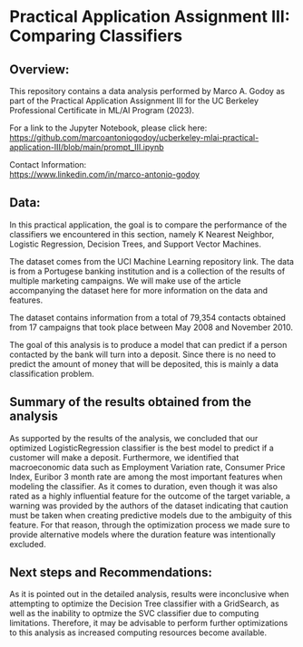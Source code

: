 # Practical Application Assignment III: Comparing Classifiers

## Overview: 
This repository contains a data analysis performed by Marco A. Godoy as part of the Practical Application Assignment III for the UC Berkeley Professional Certificate in ML/AI Program (2023).

For a link to the Jupyter Notebook, please click here:<br/>
https://github.com/marcoantoniogodoy/ucberkeley-mlai-practical-application-III/blob/main/prompt_III.ipynb

Contact Information:<br/>
https://www.linkedin.com/in/marco-antonio-godoy

## Data:
In this practical application, the goal is to compare the performance of the classifiers we encountered in this section, namely K Nearest Neighbor, Logistic Regression, Decision Trees, and Support Vector Machines. 

The dataset comes from the UCI Machine Learning repository link. The data is from a Portugese banking institution and is a collection of the results of multiple marketing campaigns. We will make use of the article accompanying the dataset here for more information on the data and features.

The dataset contains information from a total of 79,354 contacts obtained from 17 campaigns that took place between May 2008 and November 2010.

The goal of this analysis is to produce a model that can predict if a person contacted by the bank will turn into a deposit. Since there is no need to predict the amount of money that will be deposited, this is mainly a data classification problem.

## Summary of the results obtained from the analysis
As supported by the results of the analysis, we concluded that our optimized LogisticRegression classifier is the best model to predict if a customer will make a deposit. Furthermore, we identified that macroeconomic data such as Employment Variation rate, Consumer Price Index, Euribor 3 month rate are among the most important features when modeling the classifier. As it comes to duration, even though it was also rated as a highly influential feature for the outcome of the target variable, a warning was provided by the authors of the dataset indicating that caution must be taken when creating predictive models due to the ambiguity of this feature. For that reason, through the optimization process we made sure to provide alternative models where the duration feature was intentionally excluded.

## Next steps and Recommendations:
As it is pointed out in the detailed analysis, results were inconclusive when attempting to optimize the Decision Tree classifier with a GridSearch, as well as the inability to optmize the SVC classifier due to computing limitations. Therefore, it may be advisable to perform further optimizations to this analysis as increased computing resources become available.
